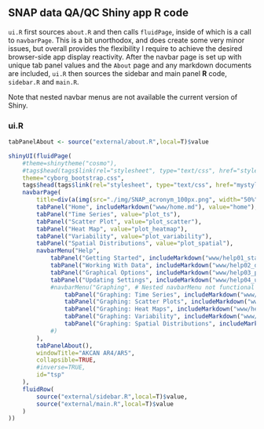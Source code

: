 


##
##
## SNAP data QA/QC Shiny app R code

`ui.R` first sources `about.R` and then calls `fluidPage`, inside of which is a call to `navbarPage`.
This is a bit unorthodox, and does create some very minor issues, but overall provides the flexibility I require to achieve the desired browser-side app display reactivity.
After the navbar page is set up with unique tab panel values and the `About` page and any markdown documents are included, `ui.R` then sources the sidebar and main panel **R** code,
`sidebar.R` and `main.R`.

Note that nested navbar menus are not available the current version of Shiny.

### ui.R


```r
tabPanelAbout <- source("external/about.R",local=T)$value

shinyUI(fluidPage(
	#theme=shinytheme("cosmo"),
	#tags$head(tags$link(rel="stylesheet", type="text/css", href="styles.css")),
	theme="cyborg_bootstrap.css",
	tags$head(tags$link(rel="stylesheet", type="text/css", href="mystyles.css")),
	navbarPage(
		title=div(a(img(src="./img/SNAP_acronym_100px.png", width="50%"), "", href="http://snap.uaf.edu", target="_blank")),
		tabPanel("Home", includeMarkdown("www/home.md"), value="home"),
		tabPanel("Time Series", value="plot_ts"),
		tabPanel("Scatter Plot", value="plot_scatter"),
		tabPanel("Heat Map", value="plot_heatmap"),
		tabPanel("Variability", value="plot_variability"),
		tabPanel("Spatial Distributions", value="plot_spatial"),
		navbarMenu("Help", 
			tabPanel("Getting Started", includeMarkdown("www/help01_start.md")),
			tabPanel("Working With Data", includeMarkdown("www/help02_data.md")),
			tabPanel("Graphical Options", includeMarkdown("www/help03_plotOptions.md")),
			tabPanel("Updating Settings", includeMarkdown("www/help04_updating.md")),
			#navbarMenu("Graphing", # Nested navbarMenu not functional in Shiny at this time
				tabPanel("Graphing: Time Series", includeMarkdown("www/help05_01_graphTS.md")),
				tabPanel("Graphing: Scatter Plots", includeMarkdown("www/help05_02_graphScatter.md")),
				tabPanel("Graphing: Heat Maps", includeMarkdown("www/help05_03_graphHeat.md")),
				tabPanel("Graphing: Variability", includeMarkdown("www/help05_04_graphVar.md")),
				tabPanel("Graphing: Spatial Distributions", includeMarkdown("www/help05_05_graphSpatial.md"))
			#)
		),
		tabPanelAbout(),
		windowTitle="AKCAN AR4/AR5",
		collapsible=TRUE,
		#inverse=TRUE,
		id="tsp"
	),
	fluidRow(
		source("external/sidebar.R",local=T)$value,
		source("external/main.R",local=T)$value
	)
))
```
